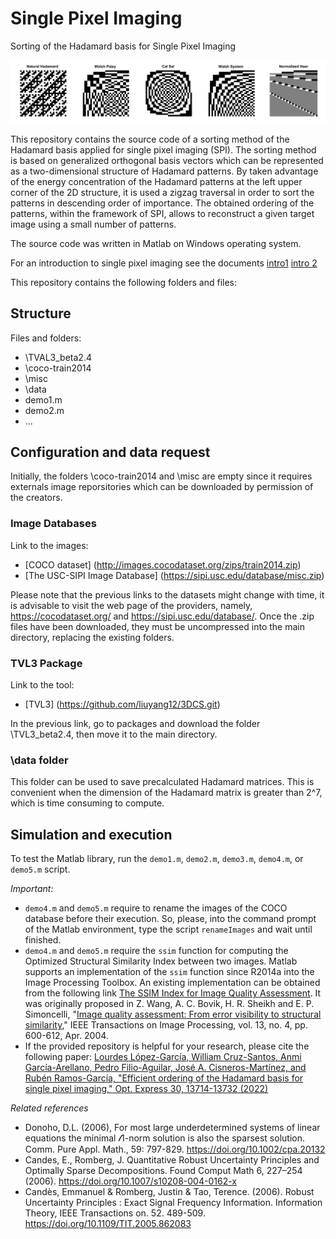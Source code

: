 # Single Pixel Imaging
Sorting of the Hadamard basis for Single Pixel Imaging



![This is an image](/HadamardMatrices.png)



This repository contains the source code of a sorting method of the Hadamard basis applied for single pixel imaging (SPI). The sorting method is based on generalized orthogonal basis vectors which can be represented as a two-dimensional structure of Hadamard patterns. By taken advantage of the energy concentration of the Hadamard patterns at the left upper corner of the 2D structure, it is used a zigzag traversal in order to sort the patterns in descending order of importance. The obtained ordering of the patterns, within the framework of SPI, allows to reconstruct a given target image using a small number of patterns.

The source code was written in Matlab on Windows operating system.


For an introduction to single pixel imaging see the documents [intro1](https://github.com/williamdelacruz/Single-Pixel-Imaging/blob/master/intro.pdf) [intro 2](https://github.com/williamdelacruz/Single-Pixel-Imaging/blob/master/notes%20on%20spi.pdf)

This repository contains the following folders and files:

## Structure
Files and folders:
- \TVAL3_beta2.4
- \coco-train2014
- \misc
- \data
- demo1.m
- demo2.m
- ...

## Configuration and data request

Initially, the folders \coco-train2014 and \misc are empty since it requires externals image reporsitories which can be downloaded by permission of the creators.

### Image Databases
Link to the images:
* [COCO dataset] (http://images.cocodataset.org/zips/train2014.zip)
* [The USC-SIPI Image Database] (https://sipi.usc.edu/database/misc.zip)

Please note that the previous links to the datasets might change with time, it is advisable to visit the web page of the providers, namely,  https://cocodataset.org/ and
https://sipi.usc.edu/database/. Once the .zip files have been downloaded, they must be uncompressed into the main directory, replacing the existing folders.



### TVL3 Package
Link to the tool:
* [TVL3] (https://github.com/liuyang12/3DCS.git)

In the previous link, go to packages and download the folder \TVL3_beta2.4, then move it to the main directory.

### \data folder

This folder can be used to save precalculated Hadamard matrices. This is convenient when the dimension of the Hadamard matrix is greater than 2^7, which is time consuming to compute.


## Simulation and execution

To test the Matlab library, run the `demo1.m`, `demo2.m`, `demo3.m`, `demo4.m`, or `demo5.m` script.


_Important:_ 
- `demo4.m` and  `demo5.m` require to rename the images of the COCO database before their execution. So, please, into the command prompt of the Matlab environment, type the script `renameImages` and wait until finished.
- `demo4.m` and  `demo5.m` require the `ssim` function for computing the Optimized Structural Similarity Index between two images. Matlab supports an implementation of the `ssim` function since R2014a into the Image Processing Toolbox. An existing implementation can be obtained from the following link [The SSIM Index for Image Quality Assessment](https://ece.uwaterloo.ca/~z70wang/research/ssim/). It was originally proposed in Z. Wang, A. C. Bovik, H. R. Sheikh and E. P. Simoncelli, "[Image quality assessment: From error visibility to structural similarity](https://doi.org/10.1109/TIP.2003.819861)," IEEE Transactions on Image Processing, vol. 13, no. 4, pp. 600-612, Apr. 2004.
- If the provided repository is helpful for your research, please cite the following paper: 
  [Lourdes López-García, William Cruz-Santos, Anmi García-Arellano, Pedro Filio-Aguilar, José A. Cisneros-Martínez, and Rubén Ramos-García, "Efficient ordering of the Hadamard basis for single pixel imaging," Opt. Express 30, 13714-13732 (2022)](https://doi.org/10.1364/OE.451656)
  
  
_Related references_
  
- Donoho, D.L. (2006), For most large underdetermined systems of linear equations the minimal 𝓁1-norm solution is also the sparsest solution. Comm. Pure Appl. Math., 59: 797-829. https://doi.org/10.1002/cpa.20132
- Candes, E., Romberg, J. Quantitative Robust Uncertainty Principles and Optimally Sparse Decompositions. Found Comput Math 6, 227–254 (2006). https://doi.org/10.1007/s10208-004-0162-x
- Candès, Emmanuel & Romberg, Justin & Tao, Terence. (2006). Robust Uncertainty Principles : Exact Signal Frequency Information. Information Theory, IEEE Transactions on. 52. 489-509. https://doi.org/10.1109/TIT.2005.862083

